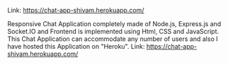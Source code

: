 Link: https://chat-app-shivam.herokuapp.com/

Responsive Chat Application completely made of Node.js, Express.js and Socket.IO and Frontend is implemented using Html, CSS and JavaScript.
This Chat Application can accommodate any number of users and also I have hosted this Application on "Heroku".
Link: https://chat-app-shivam.herokuapp.com/

